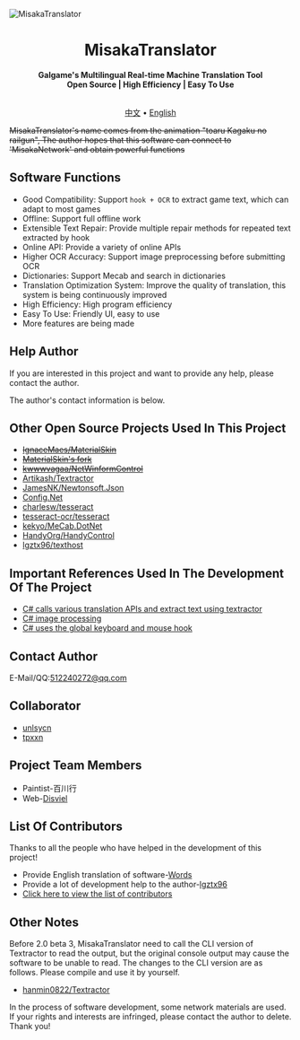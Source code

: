 ![MisakaTranslator](https://github.com/hanmin0822/MisakaTranslator/blob/master/MisakaTranslator/Resources/Background.jpg)

<h1 align="center">
  MisakaTranslator
  <br>
</h1>

<p align="center">
  <b>Galgame's Multilingual Real-time Machine Translation Tool</b>
  <br>
  <b>Open Source | High Efficiency | Easy To Use</b>
  <br>
  <br>
</p>

<p align="center">
  <a href="/README.md">中文</a> •
  <a href="/README_EN.md">English</a>
</p>

~~MisakaTranslator's name comes from the animation "toaru Kagaku no railgun", The author hopes that this software can connect to 'MisakaNetwork' and obtain powerful functions~~


## Software Functions

* Good Compatibility: Support `hook + OCR` to extract game text, which can adapt to most games
* Offline: Support full offline work
* Extensible Text Repair: Provide multiple repair methods for repeated text extracted by hook
* Online API: Provide a variety of online APIs
* Higher OCR Accuracy: Support image preprocessing before submitting OCR
* Dictionaries: Support Mecab and search in dictionaries
* Translation Optimization System: Improve the quality of translation, this system is being continuously improved
* High Efficiency: High program efficiency
* Easy To Use: Friendly UI, easy to use
* More features are being made

## Help Author

If you are interested in this project and want to provide any help, please contact the author.

The author's contact information is below.

## Other Open Source Projects Used In This Project

* [~~IgnaceMaes/MaterialSkin~~](https://github.com/IgnaceMaes/MaterialSkin) 
* [~~MaterialSkin's fork~~](https://gitee.com/victorzhao/MaterialSkin)
* [~~kwwwvagaa/NetWinformControl~~](https://github.com/kwwwvagaa/NetWinformControl)
* [Artikash/Textractor](https://github.com/Artikash/Textractor)
* [JamesNK/Newtonsoft.Json](https://github.com/JamesNK/Newtonsoft.Json)
* [Config.Net](https://github.com/aloneguid/config)
* [charlesw/tesseract](https://github.com/charlesw/tesseract/)
* [tesseract-ocr/tesseract](https://github.com/tesseract-ocr/tesseract)
* [kekyo/MeCab.DotNet](https://github.com/kekyo/MeCab.DotNet)
* [HandyOrg/HandyControl](https://github.com/HandyOrg/HandyControl)
* [lgztx96/texthost](https://github.com/lgztx96/texthost)

## Important References Used In The Development Of The Project

* [C# calls various translation APIs and extract text using textractor](https://www.lgztx.com/) 
* [C# image processing](https://blog.csdn.net/chaoguodong/article/details/7877312)
* [C# uses the global keyboard and mouse hook](https://www.cnblogs.com/CJSTONE/p/4961865.html)

## Contact Author

E-Mail/QQ:512240272@qq.com

## Collaborator

* [unlsycn](https://github.com/HumphreyDotSln) 
* [tpxxn](https://github.com/tpxxn)

## Project Team Members

* Paintist-百川行
* Web-[Disviel](https://github.com/Disviel)

## List Of Contributors

Thanks to all the people who have helped in the development of this project!

* Provide English translation of software-[Words](https://github.com/CPCer)
* Provide a lot of development help to the author-[lgztx96](https://github.com/lgztx96)
* [Click here to view the list of contributors](https://github.com/hanmin0822/MisakaTranslator/blob/master/THANKLIST.MD)

## Other Notes

Before 2.0 beta 3, MisakaTranslator need to call the CLI version of Textractor to read the output, but the original console output may cause the software to be unable to read. The changes to the CLI version are as follows. Please compile and use it by yourself.

* [hanmin0822/Textractor](https://github.com/hanmin0822/Textractor)

In the process of software development, some network materials are used. If your rights and interests are infringed, please contact the author to delete. Thank you!
